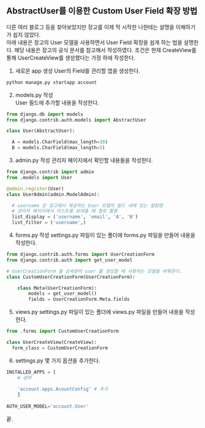 ## AbstractUser를 이용한 Custom User Field 확장 방법
   
다른 여러 블로그 등을 찾아보았지만 장고를 이제 막 시작한 나한테는 설명을 이해하기가 쉽지 않았다.   
아래 내용은 장고의 User 모델을 사용하면서 User Field 확장을 쉽게 하는 법을 설명한다.
해당 내용은 장고의 공식 문서를 참고해서 작성하였다.
조건은 현재 CreateView를 통해 UserCreateView를 생성했다는 가정 하에 작성한다.
1) 새로운 app 생성
User의 Field를 관리할 앱을 생성한다.   
   
```python
python manage.py startapp account
```
2) models.py 작성   
User 필드에 추가할 내용을 작성한다.
   
```python
from django.db import models
from django.contrib.auth.models import AbstractUser

class User(AbstractUser):

  A = models.CharField(max_length=10)
  B = models.CharField(max_length=5)

```
3) admin.py 작성
관리자 페이지에서 확인할 내용들을 작성한다.
```python
from django.contrib import admin
from .models import User

@admin.register(User)
class UserAdmin(admin.ModelAdmin):

  # username 은 장고에서 제공하는 User 모델의 필드 내에 있는 컬럼명
  # 관리자 페이지에서 리스트를 보여줄 때 열로 활용
  list_display = ('username', 'email', 'A', 'B')
  list_filter = ('username',)
```
4) forms.py 작성
settings.py 파일이 있는 폴더에 forms.py 파일을 만들어 내용을 작성한다.

```python
from django.contrib.auth.forms import UserCreationForm
from django.contrib.auth import get_user_model

# UserCreationForm 을 상속받아 user 를 생성할 때 사용하는 모델을 바꿔준다.
class CustomUserCreationForm(UserCreationForm):

    class Meta(UserCreationForm):
        models = get_user_model()
        fields = UserCreationForm.Meta.fields
```
5) views.py
settings.py 파일이 있는 폴더에 views.py 파일을 만들어 내용을 작성한다.
   
```python
from .forms import CustomUserCreationForm

class UserCreateView(CreateView):
  form_class = CustomUserCreationForm
```
6) settings.py 
몇 가지 옵션을 추가한다.
   
```python
INSTALLED_APPS = [
    # 생략
    
    'account.apps.AcountConfig' # 추가
    ]
    
AUTH_USER_MODEL='account.User'
```
끝.
